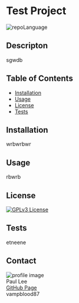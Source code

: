 # Test Project

![repoLanguage](https://img.shields.io/github/languages/top/vb27/TestProject)

## Descripton
sgwdb
                        
## Table of Contents
                        
* [Installation](#installation)
* [Usage](#usage)
* [License](#license)
* [Tests](#tests)
                        
## Installation
wrbwrbwr
                        
## Usage
rbwrb
                        
## License
[![GPLv3 License](https://img.shields.io/badge/License-GPL%20v3-yellow.svg)](https://opensource.org/licenses/)
                
## Tests
etneene
                
## Contact
![profile image](https://avatars3.githubusercontent.com/u/61212387?v=4)
<br/>
Paul Lee
<br/>
[GitHub Page](https://github.com/vb27)
<br/>
vampblood87
                